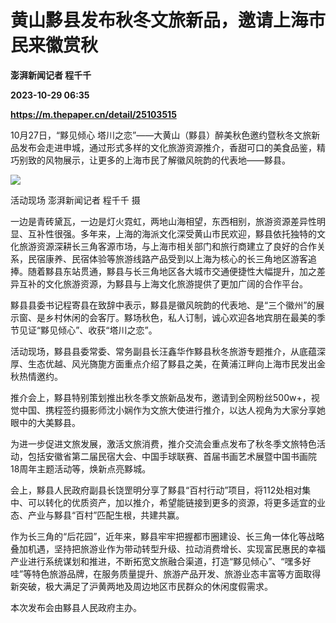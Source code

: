 # 黄山黟县发布秋冬文旅新品，邀请上海市民来徽赏秋
**澎湃新闻记者 程千千**

**2023-10-29 06:35**

**https://m.thepaper.cn/detail/25103515**

10月27日，“黟见倾心 塔川之恋”——大黄山（黟县）醉美秋色邀约暨秋冬文旅新品发布会走进申城，通过形式多样的文化旅游资源推介，香甜可口的美食品鉴，精巧别致的风物展示，让更多的上海市民了解徽风皖韵的代表地——黟县。

![](https://imagecloud.thepaper.cn/thepaper/image/276/84/119.jpg)

活动现场 澎湃新闻记者 程千千 摄

一边是青砖黛瓦，一边是灯火霓虹，两地山海相望，东西相别，旅游资源差异性明显、互补性很强。多年来，上海的海派文化深受黄山市民欢迎，黟县依托独特的文化旅游资源深耕长三角客源市场，与上海市相关部门和旅行商建立了良好的合作关系，民宿康养、民宿体验等旅游线路产品受到以上海为核心的长三角地区游客追捧。随着黟县东站贯通，黟县与长三角地区各大城市交通便捷性大幅提升，加之差异互补的文化旅游资源，为黟县与上海文化旅游提供了更加广阔的合作平台。

黟县县委书记程寄县在致辞中表示，黟县是徽风皖韵的代表地、是“三个徽州”的展示窗、是乡村休闲的会客厅。黟场秋色，私人订制，诚心欢迎各地宾朋在最美的季节见证“黟见倾心”、收获“塔川之恋”。

活动现场，黟县县委常委、常务副县长汪鑫华作黟县秋冬旅游专题推介，从底蕴深厚、生态优越、风光旖旎方面重点介绍了黟县之美，在黄浦江畔向上海市民发出金秋热情邀约。

推介会上，黟县特别策划推出秋冬季文旅新品发布，邀请到全网粉丝500w+，视觉中国、携程签约摄影师沈小娴作为文旅大使进行推介，以达人视角为大家分享她眼中的大美黟县。

为进一步促进文旅发展，激活文旅消费，推介交流会重点发布了秋冬季文旅特色活动，包括安徽省第二届民宿大会、中国手球联赛、首届书画艺术展暨中国书画院18周年主题活动等，焕新点亮黟城。

会上，黟县人民政府副县长饶罡明分享了黟县“百村行动”项目，将112处相对集中、可以转化的优质资产，加以推介，希望能链接到更多的资源，将更多适宜的业态、产业与黟县“百村”匹配生根，共建共赢。

作为长三角的“后花园”，近年来，黟县牢牢把握都市圈建设、长三角一体化等战略叠加机遇，坚持把旅游业作为带动转型升级、拉动消费增长、实现富民惠民的幸福产业进行系统谋划和推进，不断拓宽文旅融合渠道，打造“黟见倾心”、“嘿多好哇”等特色旅游品牌，在服务质量提升、旅游产品开发、旅游业态丰富等方面取得新突破，极大满足了沪黄两地及周边地区市民群众的休闲度假需求。

本次发布会由黟县人民政府主办。
